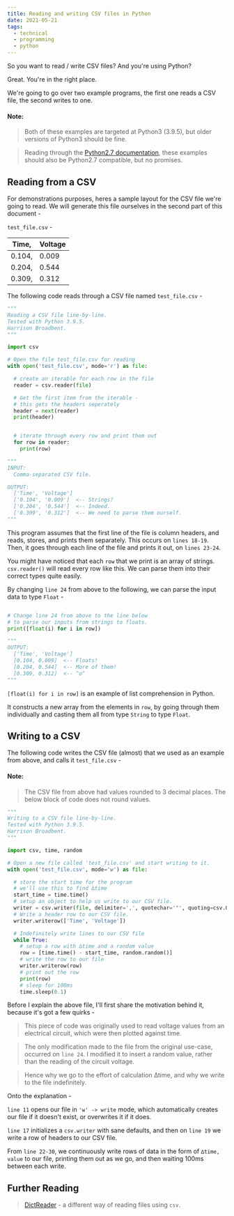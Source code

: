 ```yaml
---
title: Reading and writing CSV files in Python
date: 2021-05-21
tags:
  - technical
  - programming
  - python
---
```


So you want to read / write CSV files?
And you're using Python?

Great. You're in the right place.

We're going to go over two example programs, the first one reads a CSV file, the second writes to one.

#### Note:

> Both of these examples are targeted at Python3 (3.9.5), but older versions of Python3 should be fine.

> Reading through the [Python2.7 documentation](https://docs.python.org/2.7/library/csv.html), these examples should also be Python2.7 compatible, but no promises.

## Reading from a CSV

For demonstrations purposes, heres a sample layout for the CSV file we're going to read.
We will generate this file ourselves in the second part of this document -

`test_file.csv` -

| Time,  | Voltage |
| ------ | ------- |
| 0.104, | 0.009   |
| 0.204, | 0.544   |
| 0.309, | 0.312   |

The following code reads through a CSV file named `test_file.csv` -

<!-- prettier-ignore -->
~~~python
"""
Reading a CSV file line-by-line.
Tested with Python 3.9.5.
Harrison Broadbent.
"""

import csv

# Open the file test_file.csv for reading
with open('test_file.csv', mode='r') as file:

  # create an iterable for each row in the file
  reader = csv.reader(file)

  # Get the first item from the iterable - 
  # this gets the headers seperately
  header = next(reader)
  print(header)


  # iterate through every row and print them out
  for row in reader:
    print(row)

"""
INPUT: 
  Comma-separated CSV file.

OUTPUT: 
  ['Time', 'Voltage']
  ['0.104', '0.009']  <-- Strings?
  ['0.204', '0.544']  <-- Indeed.
  ['0.309', '0.312']  <-- We need to parse them ourself.
"""
~~~

<!-- prettier-ignore-end -->

This program assumes that the first line of the file is column headers, and reads, stores, and prints them separately. This occurs on `lines 18-19`.
Then, it goes through each line of the file and prints it out, on `lines 23-24`.

You might have noticed that each `row` that we print is an array of strings. `csv.reader()` will read every row like this. We can parse them into their correct types quite easily.

By changing `line 24` from above to the following, we can parse the input data to type `Float` -

<!-- prettier-ignore -->
~~~python

# Change line 24 from above to the line below
# to parse our inputs from strings to floats.
print([float(i) for i in row])

"""
OUTPUT: 
  ['Time', 'Voltage']
  [0.104, 0.009]  <-- Floats!
  [0.204, 0.544]  <-- More of them!
  [0.309, 0.312]  <-- ^o^
"""
~~~

<!-- prettier-ignore-end -->

`[float(i) for i in row]` is an example of list comprehension in Python.

It constructs a new array from the elements in `row`, by going through them individually and casting them all from type `String` to type `Float`.

## Writing to a CSV

The following code writes the CSV file (almost) that we used as an example from above, and calls it `test_file.csv` -

#### Note:

> The CSV file from above had values rounded to 3 decimal places. The below block of code does not round values.

<!-- prettier-ignore -->
~~~python
"""
Writing to a CSV file line-by-line.
Tested with Python 3.9.5.
Harrison Broadbent.
"""

import csv, time, random

# Open a new file called 'test_file.csv' and start writing to it.
with open('test_file.csv', mode='w') as file:

  # store the start time for the program
  # we'll use this to find ∆time
  start_time = time.time()
  # setup an object to help us write to our CSV file.
  writer = csv.writer(file, delimiter=',', quotechar='"', quoting=csv.QUOTE_MINIMAL)
  # Write a header row to our CSV file.
  writer.writerow(['Time', 'Voltage'])

  # Indefinitely write lines to our CSV file
  while True:
    # setup a row with ∆time and a random value
    row = [time.time() - start_time, random.random()]
    # write the row to our file
    writer.writerow(row)
    # print out the row
    print(row)
    # sleep for 100ms
    time.sleep(0.1)
~~~

<!-- prettier-ignore-end -->

Before I explain the above file, I'll first share the motivation behind it, because it's got a few quirks -

> This piece of code was originally used to read voltage values from an electrical circuit, which were then plotted against time.

> The only modification made to the file from the original use-case, occurred on `line 24`. I modified it to insert a random value, rather than the reading of the circuit voltage.

> Hence why we go to the effort of calculation ∆time, and why we write to the file indefinitely.

Onto the explanation -

`line 11` opens our file in `'w' -> write` mode, which automatically creates our file if it doesn't exist, or overwrites it if it does.

`line 17` initializes a `csv.writer` with sane defaults, and then on `line 19` we write a row of headers to our CSV file.

From `line 22-30`, we continuously write rows of data in the form of `∆time, value` to our file, printing them out as we go, and then waiting 100ms between each write.

## Further Reading

> [DictReader](https://docs.python.org/3/library/csv.html#csv.DictReader) - a different way of reading files using `csv`.
